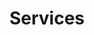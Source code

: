 ---
title: Services
sections:
  - type: secondary_hero_section
    title: Services
    image: images/services-hero-bg-pic.jpeg
  - type: page_title
    title: On-Campus Services  
  - type: flat_cards_section
    cards:
      - title: Paper Printing - 15$
        image: images/printer.png
        description: >-
          Lorem ipsum dolor sit amet, consectetur adipiscing elit. Amet, amet, sed morbi sit dui tellus. Tincidunt varius gravida sed pretium eget. Mi sapien egestas magna congue lorem integer. Malesuada ut dignissim non sed sit elit. Sagittis rhoncus neque, leo pellentesque ultrices pretium potenti velit. Porttitor hendrerit pharetra nunc velit pulvinar. Pulvinar a at molestie malesuada diam.
  - type: flat_cards_section
    cards:
      - title: Locker Rental  - 15$/semester, 25$/2 semesters
        image: images/locker.png
        description: >-
          Lorem ipsum dolor sit amet, consectetur adipiscing elit. Amet, amet, sed morbi sit dui tellus. Tincidunt varius gravida sed pretium eget. Mi sapien egestas magna congue lorem integer. Malesuada ut dignissim non sed sit elit. Sagittis rhoncus neque, leo pellentesque ultrices pretium potenti velit. Porttitor hendrerit pharetra nunc velit pulvinar. Pulvinar a at molestie malesuada diam.
  - type: flat_cards_section
    cards:
      - title: Projector Rental - 50$/day
        image: images/projector.png
        description: >-
          Lorem ipsum dolor sit amet, consectetur adipiscing elit. Amet, amet, sed morbi sit dui tellus. Tincidunt varius gravida sed pretium eget. Mi sapien egestas magna congue lorem integer. Malesuada ut dignissim non sed sit elit. Sagittis rhoncus neque, leo pellentesque ultrices pretium potenti velit. Porttitor hendrerit pharetra nunc velit pulvinar. Pulvinar a at molestie malesuada diam.
  - type: flat_cards_section
    cards:
      - title: Speakers Rental - 50$/day
        image: images/speakers.png
        description: >-
          Lorem ipsum dolor sit amet, consectetur adipiscing elit. Amet, amet, sed morbi sit dui tellus. Tincidunt varius gravida sed pretium eget. Mi sapien egestas magna congue lorem integer. Malesuada ut dignissim non sed sit elit. Sagittis rhoncus neque, leo pellentesque ultrices pretium potenti velit. Porttitor hendrerit pharetra nunc velit pulvinar. Pulvinar a at molestie malesuada diam.
  - type: flat_cards_section
    cards:
      - title: Table Rental - 50$/day
        image: images/table.png
        description: >-
          Lorem ipsum dolor sit amet, consectetur adipiscing elit. Amet, amet, sed morbi sit dui tellus. Tincidunt varius gravida sed pretium eget. Mi sapien egestas magna congue lorem integer. Malesuada ut dignissim non sed sit elit. Sagittis rhoncus neque, leo pellentesque ultrices pretium potenti velit. Porttitor hendrerit pharetra nunc velit pulvinar. Pulvinar a at molestie malesuada diam.
  
template: advanced
---